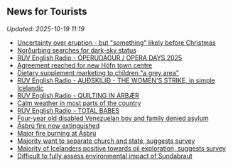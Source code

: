 ## News for Tourists

*Updated: 2025-10-19 11:19*

- <a href="https://nyr.ruv.is/english/2025-10-15-uncertainty-over-eruption-but-something-likely-before-christmas-456207/" target="_blank">Uncertainty over eruption - but &quot;something&quot; likely before Christmas</a>
- <a href="https://nyr.ruv.is/english/2025-10-16-nordurthing-searches-for-dark-sky-status-456241/" target="_blank">Norðurþing searches for dark-sky status</a>
- <a href="https://nyr.ruv.is/english/2025-10-15-ruv-english-radio-operudagur-opera-days-2025-456240/" target="_blank">RÚV English Radio - ÓPERUDAGUR / OPERA DAYS 2025</a>
- <a href="https://nyr.ruv.is/english/2025-10-14-agreement-reached-for-new-hofn-town-centre-456095/" target="_blank">Agreement reached for new Höfn town centre</a>
- <a href="https://nyr.ruv.is/english/2025-10-14-dietary-supplement-marketing-to-children-a-grey-area-456067/" target="_blank">Dietary supplement marketing to children &quot;a grey area&quot;</a>
- <a href="https://nyr.ruv.is/english/2025-10-16-ruv-english-radio-audskilid-the-womens-strike-in-simple-icelandic-456339/" target="_blank">RÚV English Radio - AUÐSKILIÐ - THE WOMEN&#x27;S STRIKE, in simple Icelandic</a>
- <a href="https://nyr.ruv.is/english/2025-10-17-ruv-english-radio-quilting-in-arbaer-456438/" target="_blank">RÚV English Radio - QUILTING IN ÁRBÆR</a>
- <a href="https://nyr.ruv.is/english/2025-10-17-calm-weather-in-most-parts-of-the-country-456392/" target="_blank">Calm weather in most parts of the country</a>
- <a href="https://nyr.ruv.is/english/2025-10-14-ruv-english-radio-total-babes-456132/" target="_blank">RÚV English Radio - TOTAL BABES</a>
- <a href="https://nyr.ruv.is/english/2025-10-15-four-year-old-disabled-venezuelan-boy-and-family-denied-asylum-456200/" target="_blank">Four-year old disabled Venezuelan boy and family denied asylum</a>
- <a href="https://nyr.ruv.is/english/2025-10-15-asbru-fire-now-extinguished-456176/" target="_blank">Ásbrú fire now extinguished</a>
- <a href="https://nyr.ruv.is/english/2025-10-15-major-fire-burning-at-asbru-456174/" target="_blank">Major fire burning at Ásbrú</a>
- <a href="https://nyr.ruv.is/english/2025-10-14-majority-want-to-separate-church-and-state-suggests-survey-456097/" target="_blank">Majority want to separate church and state, suggests survey</a>
- <a href="https://nyr.ruv.is/english/2025-10-14-majority-of-icelanders-positive-towards-oil-exploration-suggests-survey-456070/" target="_blank">Majority of Icelanders positive towards oil exploration, suggests survey</a>
- <a href="https://nyr.ruv.is/english/2025-10-16-difficult-to-fully-assess-environmental-impact-of-sundabraut-456346/" target="_blank">Difficult to fully assess environmental impact of Sundabraut</a>
